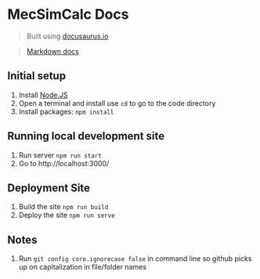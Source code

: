 # MecSimCalc Docs

> Built using [docusaurus.io](https://docusaurus.io/)

> [Markdown docs](https://www.markdownguide.org/basic-syntax/)

## Initial setup

1. Install [Node.JS](https://nodejs.org/en/download/)
2. Open a terminal and install use `cd` to go to the code directory
3. Install packages: `npm install`

## Running local development site

1. Run server `npm run start`
2. Go to http://localhost:3000/

## Deployment Site

1. Build the site `npm run build`
2. Deploy the site `npm run serve`

## Notes

1. Run `git config core.ignorecase false` in command line so github picks up on capitalization in file/folder names
